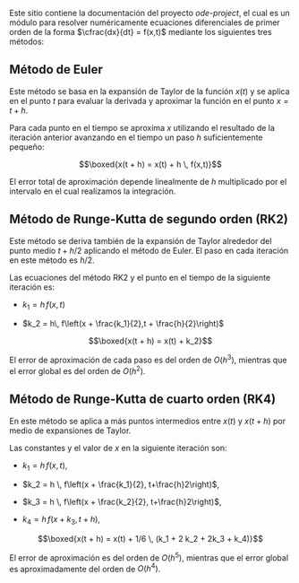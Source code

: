 Este sitio contiene la documentación del proyecto *ode-project*, el cual es un módulo para resolver numéricamente ecuaciones diferenciales de primer orden de la forma $\cfrac{dx}{dt} = f(x,t)$ mediante los siguientes tres métodos:

## Método de Euler
Este método se basa en la expansión de Taylor de la función $x(t)$ y se aplica en el punto $t$ para evaluar la derivada y aproximar la función en el punto $x = t + h$.

Para cada punto en el tiempo se aproxima $x$ utilizando el resultado de la iteración anterior avanzando en el tiempo un paso $h$ suficientemente pequeño:

$$\boxed{x(t + h) = x(t) + h \, f(x,t)}$$

El error total de aproximación depende linealmente de $h$ multiplicado por el intervalo en el cual realizamos la integración.
## Método de Runge-Kutta de segundo orden (RK2)
Este método se deriva también de la expansión de Taylor alrededor del punto medio $t + h/2$ aplicando el método de Euler. El paso en cada iteración en este método es $h/2$. 

Las ecuaciones del método RK2 y el punto en el tiempo de la siguiente iteración es:

- $k_1 = h \, f(x,t)$

- $k_2 = h\, f\left(x + \frac{k_1}{2},t + \frac{h}{2}\right)$

$$\boxed{x(t + h) = x(t) + k_2}$$

El error de aproximación de cada paso es del orden de $O(h^3)$, mientras que el error global  es del orden de $O(h^2)$.

## Método de Runge-Kutta de cuarto orden (RK4)
En este método se aplica a más puntos intermedios entre $x(t)$ y $x(t+h)$ por medio de expansiones de Taylor.

Las constantes y el valor de $x$ en la siguiente iteración son:

- $k_1 = h \, f(x, t)$,

- $k_2 = h \, f\left(x + \frac{k_1}{2}, t+\frac{h}2\right)$,

- $k_3 = h \, f\left(x + \frac{k_2}{2}, t+\frac{h}2\right)$,

- $k_4 = h \, f\left(x + k_3, t + h \right)$,

$$\boxed{x(t + h) = x(t) + 1/6 \, (k_1 + 2 k_2 + 2k_3 + k_4)}$$

El error de aproximación es del orden de $O(h^5)$, mientras que el error global es aproximadamente del orden de $O(h^4)$.
